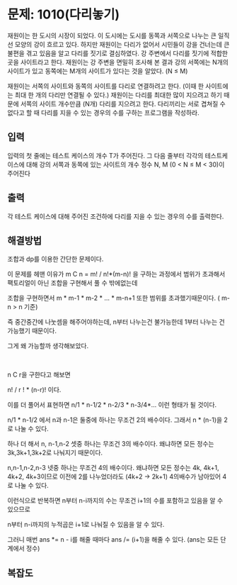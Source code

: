 # 문제: 1010(다리놓기)

재원이는 한 도시의 시장이 되었다. 이 도시에는 도시를 동쪽과 서쪽으로 나누는 큰 일직선 모양의 강이 흐르고 있다. 하지만 재원이는 다리가 없어서 시민들이 강을 건너는데 큰 불편을 겪고 있음을 알고 다리를 짓기로 결심하였다. 강 주변에서 다리를 짓기에 적합한 곳을 사이트라고 한다. 재원이는 강 주변을 면밀히 조사해 본 결과 강의 서쪽에는 N개의 사이트가 있고 동쪽에는 M개의 사이트가 있다는 것을 알았다. (N ≤ M)

재원이는 서쪽의 사이트와 동쪽의 사이트를 다리로 연결하려고 한다. (이때 한 사이트에는 최대 한 개의 다리만 연결될 수 있다.) 재원이는 다리를 최대한 많이 지으려고 하기 때문에 서쪽의 사이트 개수만큼 (N개) 다리를 지으려고 한다. 다리끼리는 서로 겹쳐질 수 없다고 할 때 다리를 지을 수 있는 경우의 수를 구하는 프로그램을 작성하라.

## 입력

입력의 첫 줄에는 테스트 케이스의 개수 T가 주어진다. 그 다음 줄부터 각각의 테스트케이스에 대해 강의 서쪽과 동쪽에 있는 사이트의 개수 정수 N, M (0 < N ≤ M < 30)이 주어진다

## 출력

각 테스트 케이스에 대해 주어진 조건하에 다리를 지을 수 있는 경우의 수를 출력한다.

## 해결방법

조합과 dp를 이용한 간단한 문제이다.

이 문제를 헤맨 이유가  m C n   = m! / n!*(m-n)! 을 구하는 과정에서 범위가 초과해서 팩토리얼이 아닌 조합을 구현해서 풀 수 밖에없는데

조합을 구현하면서 m * m-1 * m-2 * ... * m-n+1 또한 범위를 초과했기때문이다. ( m-n > n 기준)

즉 중간중간에 나눗셈을 해주어야하는데, n부터 나누는건 불가능한데 1부터 나누는 건 가능했기 때문이다.

그게 왜 가능할까 생각해보았다.

<br/>

n C r을 구한다고 해보면

n! / r ! * (n-r)! 이다.

이를 더 풀어서 표현하면  n/1 * n-1/2 * n-2/3 * n-3/4*... 이런 형태가 될 것이다.

n/1 * n-1/2 에서 n과 n-1은 둘중에 하나는 무조건 2의 배수이다. 그래서 n * (n-1)을 2로 나눌 수 있다.

하나 더 해서 n, n-1,n-2 셋중 하나는 무조건 3의 배수이다. 왜냐하면 모든 정수는 3k,3k+1,3k+2로 나눠지기 때문이다.

n,n-1,n-2,n-3 넷중 하나는 무조건 4의 배수이다. 왜냐하면 모든 정수는 4k, 4k+1, 4k+2, 4k+3이므로 이전에 2를 나누었더라도 (4k+2 -> 2k+1)  4의배수가 남아있어 4로 나눌 수 있다.

이런식으로 반복하면 n부터 n-i까지의 수는 무조건 i+1의 수를 포함하고 있음을 알 수 있으므로 

n부터 n-i까지의 누적곱은 i+1로 나눠질 수 있음을 알 수 있다.

그러니 매번 ans *= n - i를 해줄 때마다  ans /= (i+1)을 해줄 수 있다. (ans는 모든 단계에서 정수)

## 복잡도